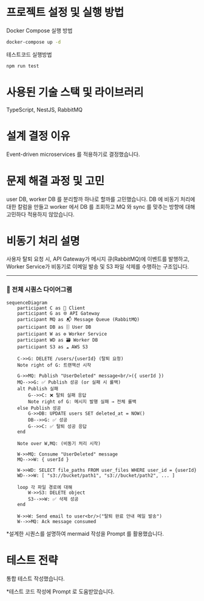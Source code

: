 # 프로젝트 설정 및 실행 방법

Docker Compose 실행 방법

```bash
docker-compose up -d 
```

테스트코드 실행방법

```bash
npm run test 
```

# 사용된 기술 스택 및 라이브러리

TypeScript, NestJS, RabbitMQ 

# 설계 결정 이유 

Event-driven microservices 를 적용하기로 결정했습니다. 

# 문제 해결 과정 및 고민 

user DB, worker DB 를 분리할까 하나로 할까를 고민했습니다.
DB 에 비동기 처리에 대한 칼럼을 만들고 worker 에서 DB 를 조회하고 MQ 와 sync 를 맞추는 방향에 대해 고민하다 적용하지 않았습니다. 

# 비동기 처리 설명 

사용자 탈퇴 요청 시, API Gateway가 메시지 큐(RabbitMQ)에 이벤트를 발행하고,  
Worker Service가 비동기로 이메일 발송 및 S3 파일 삭제를 수행하는 구조입니다.

---

### 🧭 전체 시퀀스 다이어그램

```mermaid
sequenceDiagram
    participant C as 🧑 Client
    participant G as 🌐 API Gateway
    participant MQ as 📬 Message Queue (RabbitMQ)
    participant DB as 🗄️ User DB
    participant W as ⚙️ Worker Service
    participant WD as 🗃️ Worker DB
    participant S3 as ☁️ AWS S3

    C->>G: DELETE /users/{userId} (탈퇴 요청)
    Note right of G: 트랜잭션 시작

    G->>MQ: Publish "UserDeleted" message<br/>({ userId })
    MQ-->>G: ✅ Publish 성공 (or 실패 시 롤백)
    alt Publish 실패
        G-->>C: ❌ 탈퇴 실패 응답
        Note right of G: 메시지 발행 실패 → 전체 롤백
    else Publish 성공
        G->>DB: UPDATE users SET deleted_at = NOW()
        DB-->>G: ✅ 성공
        G-->>C: ✅ 탈퇴 성공 응답
    end

    Note over W,MQ: (비동기 처리 시작)

    W->>MQ: Consume "UserDeleted" message
    MQ-->>W: { userId }

    W->>WD: SELECT file_paths FROM user_files WHERE user_id = {userId}
    WD-->>W: [ "s3://bucket/path1", "s3://bucket/path2", ... ]

    loop 각 파일 경로에 대해
        W->>S3: DELETE object
        S3-->>W: ✅ 삭제 성공
    end

    W->>W: Send email to user<br/>("탈퇴 완료 안내 메일 발송")
    W-->>MQ: Ack message consumed
```


*설계한 시퀀스를 설명하여 mermaid 작성을 Prompt 를 활용했습니다. 

# 테스트 전략 

통합 테스트 작성했습니다. 

*테스트 코드 작성에 Prompt 로 도움받았습니다. 